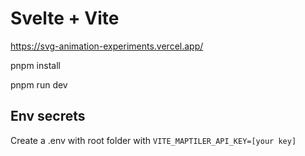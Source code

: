 # Svelte + Vite

https://svg-animation-experiments.vercel.app/

pnpm install

pnpm run dev

## Env secrets
Create a .env with root folder with
`VITE_MAPTILER_API_KEY=[your key]`

